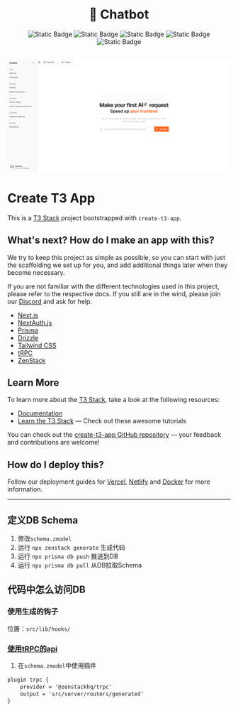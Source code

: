 <h1 align="center">🤖 Chatbot</h1>
<p align="center">
    <img alt="Static Badge" src="https://img.shields.io/badge/TypeScript-gray?logo=typescript">
    <img alt="Static Badge" src="https://img.shields.io/badge/Next.js-v15.0.1-blue?logo=next.js">
    <img alt="Static Badge" src="https://img.shields.io/badge/TailwindCSS-v3.4.3-blue?logo=tailwindcss">
    <img alt="Static Badge" src="https://img.shields.io/badge/Vercel-gray?logo=vercel">
    <img alt="Static Badge" src="https://img.shields.io/badge/NextAuth-gray?logo=auth0">
</p>

<br>
<img src="./public/chatbot_index.png"/>
<br>

# Create T3 App

This is a [T3 Stack](https://create.t3.gg/) project bootstrapped with `create-t3-app`.

## What's next? How do I make an app with this?

We try to keep this project as simple as possible, so you can start with just the scaffolding we set up for you, and add additional things later when they become necessary.

If you are not familiar with the different technologies used in this project, please refer to the respective docs. If you still are in the wind, please join our [Discord](https://t3.gg/discord) and ask for help.

- [Next.js](https://nextjs.org)
- [NextAuth.js](https://next-auth.js.org)
- [Prisma](https://prisma.io)
- [Drizzle](https://orm.drizzle.team)
- [Tailwind CSS](https://tailwindcss.com)
- [tRPC](https://trpc.io)
- [ZenStack](https://zenstack.dev)

## Learn More

To learn more about the [T3 Stack](https://create.t3.gg/), take a look at the following resources:

- [Documentation](https://create.t3.gg/)
- [Learn the T3 Stack](https://create.t3.gg/en/faq#what-learning-resources-are-currently-available) — Check out these awesome tutorials

You can check out the [create-t3-app GitHub repository](https://github.com/t3-oss/create-t3-app) — your feedback and contributions are welcome!

## How do I deploy this?

Follow our deployment guides for [Vercel](https://create.t3.gg/en/deployment/vercel), [Netlify](https://create.t3.gg/en/deployment/netlify) and [Docker](https://create.t3.gg/en/deployment/docker) for more information.


---

## 定义DB Schema

1. 修改`schema.zmodel`
2. 运行 `npx zenstack generate` 生成代码
3. 运行 `npx prisma db push` 推送到DB
4. 运行 `npx prisma db pull` 从DB拉取Schema



## 代码中怎么访问DB

### 使用生成的钩子
位置：`src/lib/hooks/`

### [使用tRPC的api](https://zenstack.dev/docs/guides/trpc)
1. 在`schema.zmodel`中使用插件
```
plugin trpc {
    provider = '@zenstackhq/trpc'
    output = 'src/server/routers/generated'
}
```
